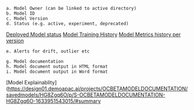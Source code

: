 ```
a. Model Owner (can be linked to active directory)
b. Model ID
c. Model Version
d. Status (e.g. active, experiment, deprecated)
```
[Deployed Model status](https://design01.demoapac.ai/projects/OCBETAMODELDOCUMENTATION/savedmodels/HG8Zgq6O/versions/)
[Model Training History](https://design01.demoapac.ai/projects/OCBETAMODELDOCUMENTATION/analysis/DBqBBcGE/ml/p/oUk2uzrV/list/results#learning.sessions)
[Model Metrics history per version](https://design01.demoapac.ai/projects/OCBETAMODELDOCUMENTATION/savedmodels/HG8Zgq6O/status/metrics/)


```
e. Alerts for drift, outlier etc
```


```
g. Model documentation
h. Model document output in HTML format
i. Model document output in Word format
```
[Model Explainablity](https://design01.demoapac.ai/projects/OCBETAMODELDOCUMENTATION/savedmodels/HG8Zgq6O/p/S-OCBETAMODELDOCUMENTATION-HG8Zgq6O-1633951543015/#summary
